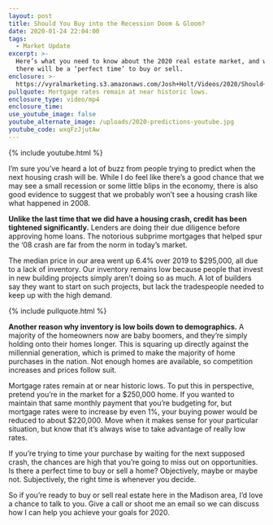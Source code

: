 ```yaml
---
layout: post
title: Should You Buy into the Recession Doom & Gloom?
date: 2020-01-24 22:04:00
tags:
  - Market Update
excerpt: >-
  Here’s what you need to know about the 2020 real estate market, and whether
  there will be a ‘perfect time’ to buy or sell.
enclosure: >-
  https://vyralmarketing.s3.amazonaws.com/Josh+Holt/Videos/2020/Should+You+Buy+into+the+Recession+Doom+%26+Gloom_.mp4
pullquote: Mortgage rates remain at near historic lows.
enclosure_type: video/mp4
enclosure_time:
use_youtube_image: false
youtube_alternate_image: /uploads/2020-predictions-youtube.jpg
youtube_code: wxqFzJjutAw
---
```


{% include youtube.html %}

I’m sure you’ve heard a lot of buzz from people trying to predict when the next housing crash will be. While I do feel like there’s a good chance that we may see a small recession or some little blips in the economy, there is also good evidence to suggest that we probably won’t see a housing crash like what happened in 2008.&nbsp;

**Unlike the last time that we did have a housing crash, credit has been tightened significantly.** Lenders are doing their due diligence before approving home loans. The notorious subprime mortgages that helped spur the ‘08 crash are far from the norm in today’s market.&nbsp;

The median price in our area went up 6.4% over 2019 to $295,000, all due to a lack of inventory. Our inventory remains low because people that invest in new building projects simply aren’t doing so as much. A lot of builders say they want to start on such projects, but lack the tradespeople needed to keep up with the high demand.&nbsp;

{% include pullquote.html %}

**Another reason why inventory is low boils down to demographics.** A majority of the homeowners now are baby boomers, and they’re simply holding onto their homes longer. This is squaring up directly against the millennial generation, which is primed to make the majority of home purchases in the nation. Not enough homes are available, so competition increases and prices follow suit.&nbsp;

Mortgage rates remain at or near historic lows. To put this in perspective, pretend you’re in the market for a $250,000 home. If you wanted to maintain that same monthly payment that you’re budgeting for, but mortgage rates were to increase by even 1%, your buying power would be reduced to about $220,000. Move when it makes sense for your particular situation, but know that it’s always wise to take advantage of really low rates.&nbsp;

If you’re trying to time your purchase by waiting for the next supposed crash, the chances are high that you’re going to miss out on opportunities. Is there a perfect time to buy or sell a home? Objectively, maybe or maybe not. Subjectively, the right time is whenever you decide.&nbsp;

So if you’re ready to buy or sell real estate here in the Madison area, I’d love a chance to talk to you. Give a call or shoot me an email so we can discuss how I can help you achieve your goals for 2020.